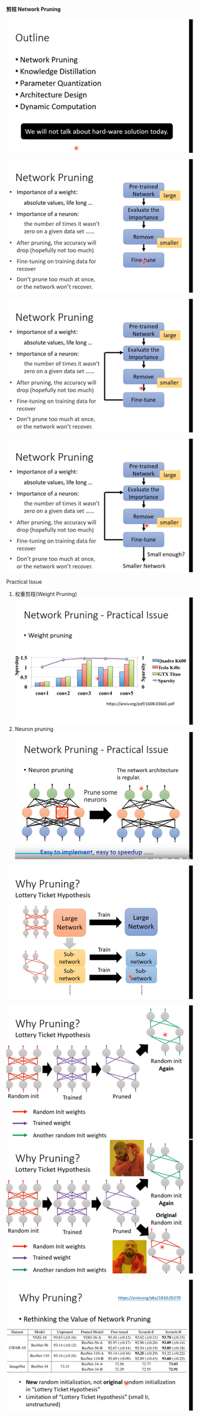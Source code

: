 #### 剪枝 Network Pruning
![img_313.png](img_313.png)

![img_314.png](img_314.png)

![img_315.png](img_315.png)

![img_316.png](img_316.png)

Practical Issue

1. 权重剪枝(Weight Pruning)
![img_317.png](img_317.png)
2. Neuron pruning
![img_318.png](img_318.png)

![img_319.png](img_319.png)

![img_320.png](img_320.png)
![img_321.png](img_321.png)

![img_322.png](img_322.png)
